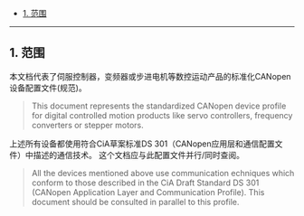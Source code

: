 <!-- TOC -->

- [1. 范围](#1-范围)

<!-- /TOC -->
---

## 1. 范围	

本文档代表了伺服控制器，变频器或步进电机等数控运动产品的标准化CANopen设备配置文件(规范)。
>This document represents the standardized CANopen device profile for digital controlled motion products like servo controllers, frequency converters or stepper motors.  

上述所有设备都使用符合CiA草案标准DS 301（CANopen应用层和通信配置文件）中描述的通信技术。 这个文档应与此配置文件并行/同时查阅。
>All the devices mentioned above use communication echniques which conform to those described in the CiA Draft Standard DS 301 (CANopen Application Layer and Communication Profile). This document should be consulted in parallel to this profile.
